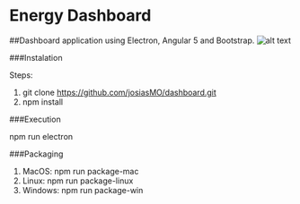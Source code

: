 # Energy Dashboard

##Dashboard application using Electron, Angular 5 and Bootstrap. 
![alt text](https://raw.githubusercontent.com/josiasMO/dashboard/master/src/assets/img/screenshot.png)

###Instalation

Steps:
1) git clone https://github.com/josiasMO/dashboard.git
2) npm install

###Execution

npm run electron

###Packaging

1) MacOS: npm run package-mac
2) Linux: npm run package-linux
3) Windows: npm run package-win
                 
